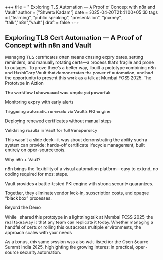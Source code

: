 +++
title = " Exploring TLS Automation — A Proof of Concept with n8n and Vault"
author = ["Shweta Kadam"]
date = 2025-04-20T21:41:00+05:30
tags = ["learning", "public speaking", "presentation", "journey", "talk","n8n","vault"]
draft = false
+++


## Exploring TLS Cert Automation — A Proof of Concept with n8n and Vault

Managing TLS certificates often means chasing expiry dates, setting reminders, and manually rotating certs—a process that’s fragile and prone to outages. To prove there’s a better way, I built a prototype combining n8n and HashiCorp Vault that demonstrates the power of automation, and had the opportunity to present this work as a talk at Mumbai FOSS 2025.
The Prototype in Action

The workflow I showcased was simple yet powerful:

Monitoring expiry with early alerts

Triggering automatic renewals via Vault’s PKI engine

Deploying renewed certificates without manual steps

Validating results in Vault for full transparency

This wasn’t a slide deck—it was about demonstrating the ability such a system can provide: hands-off certificate lifecycle management, built entirely on open-source tools.

Why n8n + Vault?

n8n brings the flexibility of a visual automation platform—easy to extend, no coding required for most steps.

Vault provides a battle-tested PKI engine with strong security guarantees.

Together, they eliminate vendor lock-in, subscription costs, and opaque “black box” processes.

Beyond the Demo

While I shared this prototype in a lightning talk at Mumbai FOSS 2025, the real takeaway is that any team can replicate it today. Whether managing a handful of certs or rolling this out across multiple environments, the approach scales with your needs.

As a bonus, this same session was also wait-listed for the Open Source Summit India 2025, highlighting the growing interest in practical, open-source security automation.
